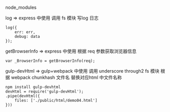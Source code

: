 
node_modules

log => express 中使用 调用 fs 模块 写log 日志

    log({
        err: err,
        debug: data
    });


getBrowserInfo => express 中使用 根据 req 参数获取浏览器信息

    var _BrowserInfo = getBrowserInfo(req);


gulp-devHtml => gulp+webpack 中使用 调用 underscore through2 fs 模块 根据 webpack chunkhash 文件名 替换对应html 中文件名称

    npm install gulp-devhtml
    devHtml = require('gulp-devHtml');
    .pipe(devHtml({
        files: ['./public/html/demo04.html']
    }))

